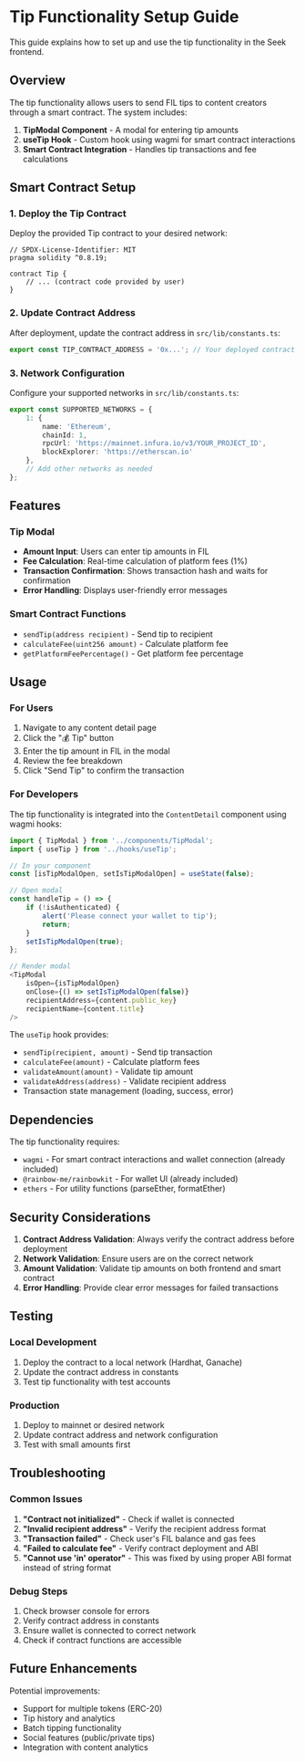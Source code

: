 # Tip Functionality Setup Guide

This guide explains how to set up and use the tip functionality in the Seek frontend.

## Overview

The tip functionality allows users to send FIL tips to content creators through a smart contract. The system includes:

1. **TipModal Component** - A modal for entering tip amounts
2. **useTip Hook** - Custom hook using wagmi for smart contract interactions
3. **Smart Contract Integration** - Handles tip transactions and fee calculations

## Smart Contract Setup

### 1. Deploy the Tip Contract

Deploy the provided Tip contract to your desired network:

```solidity
// SPDX-License-Identifier: MIT
pragma solidity ^0.8.19;

contract Tip {
    // ... (contract code provided by user)
}
```

### 2. Update Contract Address

After deployment, update the contract address in `src/lib/constants.ts`:

```typescript
export const TIP_CONTRACT_ADDRESS = '0x...'; // Your deployed contract address
```

### 3. Network Configuration

Configure your supported networks in `src/lib/constants.ts`:

```typescript
export const SUPPORTED_NETWORKS = {
    1: {
        name: 'Ethereum',
        chainId: 1,
        rpcUrl: 'https://mainnet.infura.io/v3/YOUR_PROJECT_ID',
        blockExplorer: 'https://etherscan.io'
    },
    // Add other networks as needed
};
```

## Features

### Tip Modal
- **Amount Input**: Users can enter tip amounts in FIL
- **Fee Calculation**: Real-time calculation of platform fees (1%)
- **Transaction Confirmation**: Shows transaction hash and waits for confirmation
- **Error Handling**: Displays user-friendly error messages

### Smart Contract Functions
- `sendTip(address recipient)` - Send tip to recipient
- `calculateFee(uint256 amount)` - Calculate platform fee
- `getPlatformFeePercentage()` - Get platform fee percentage

## Usage

### For Users
1. Navigate to any content detail page
2. Click the "💰 Tip" button
3. Enter the tip amount in FIL in the modal
4. Review the fee breakdown
5. Click "Send Tip" to confirm the transaction

### For Developers
The tip functionality is integrated into the `ContentDetail` component using wagmi hooks:

```typescript
import { TipModal } from '../components/TipModal';
import { useTip } from '../hooks/useTip';

// In your component
const [isTipModalOpen, setIsTipModalOpen] = useState(false);

// Open modal
const handleTip = () => {
    if (!isAuthenticated) {
        alert('Please connect your wallet to tip');
        return;
    }
    setIsTipModalOpen(true);
};

// Render modal
<TipModal
    isOpen={isTipModalOpen}
    onClose={() => setIsTipModalOpen(false)}
    recipientAddress={content.public_key}
    recipientName={content.title}
/>
```

The `useTip` hook provides:
- `sendTip(recipient, amount)` - Send tip transaction
- `calculateFee(amount)` - Calculate platform fees
- `validateAmount(amount)` - Validate tip amount
- `validateAddress(address)` - Validate recipient address
- Transaction state management (loading, success, error)

## Dependencies

The tip functionality requires:
- `wagmi` - For smart contract interactions and wallet connection (already included)
- `@rainbow-me/rainbowkit` - For wallet UI (already included)
- `ethers` - For utility functions (parseEther, formatEther)

## Security Considerations

1. **Contract Address Validation**: Always verify the contract address before deployment
2. **Network Validation**: Ensure users are on the correct network
3. **Amount Validation**: Validate tip amounts on both frontend and smart contract
4. **Error Handling**: Provide clear error messages for failed transactions

## Testing

### Local Development
1. Deploy the contract to a local network (Hardhat, Ganache)
2. Update the contract address in constants
3. Test tip functionality with test accounts

### Production
1. Deploy to mainnet or desired network
2. Update contract address and network configuration
3. Test with small amounts first

## Troubleshooting

### Common Issues
1. **"Contract not initialized"** - Check if wallet is connected
2. **"Invalid recipient address"** - Verify the recipient address format
3. **"Transaction failed"** - Check user's FIL balance and gas fees
4. **"Failed to calculate fee"** - Verify contract deployment and ABI
5. **"Cannot use 'in' operator"** - This was fixed by using proper ABI format instead of string format

### Debug Steps
1. Check browser console for errors
2. Verify contract address in constants
3. Ensure wallet is connected to correct network
4. Check if contract functions are accessible

## Future Enhancements

Potential improvements:
- Support for multiple tokens (ERC-20)
- Tip history and analytics
- Batch tipping functionality
- Social features (public/private tips)
- Integration with content analytics 